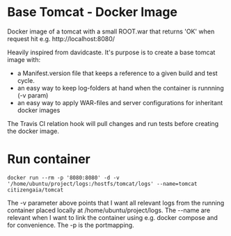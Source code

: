 # Base Tomcat - Docker Image

Docker image of a tomcat with a small ROOT.war that returns 'OK' when request hit e.g. http://localhost:8080/

Heavily inspired from davidcaste.
It's purpose is to create a base tomcat image with:
- a Manifest.version file that keeps a reference to a given build and test cycle.
- an easy way to keep log-folders at hand when the container is runnning (-v param)
- an easy way to apply WAR-files and server configurations for inheritant docker images

The Travis CI relation hook will pull changes and run tests before creating the docker image.

# Run container 
```
docker run --rm -p '8080:8080' -d -v '/home/ubuntu/project/logs:/hostfs/tomcat/logs' --name=tomcat citizengaia/tomcat
```
The -v parameter above points that I want all relevant logs from the running container placed locally at /home/ubuntu/project/logs.
The --name are relevant when I want to link the container using e.g. docker compose and for convenience.
The -p is the portmapping.



